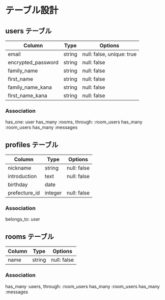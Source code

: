 # テーブル設計

## users テーブル
| Column                 | Type       | Options                    |
| ---------------------- | ---------- | -------------------------- |
| email                  | string     | null: false, unique: true  |
| encrypted_password     | string     | null: false                |
| family_name            | string     | null: false                |
| first_name             | string     | null: false                |
| family_name_kana       | string     | null: false                |
| first_name_kana        | string     | null: false                |
### Association
has_one: user
has_many :rooms, through: :room_users
has_many :room_users
has_many :messages

## profiles テーブル
| Column                 | Type       | Options                    |
| ---------------------- | ---------- | -------------------------- |
| nickname               | string     | null: false                |
| introduction           | text       | null: false                |
| birthday               | date       |                            |
| prefecture_id          | integer    | null: false                |
### Association
belongs_to: user

## rooms テーブル
| Column | Type   | Options     |
| ------ | ------ | ----------- |
| name   | string | null: false |
### Association
has_many :users, through: :room_users
has_many :room_users
has_many :messages
